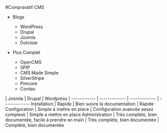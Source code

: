 #Compraratif CMS

* Blogs
  * WordPress
  * Drupal
  * Joomla
  * Dotclear

* Plus Complet
  * OpenCMS
  * SPIP
  * CMS Made Simple
  * SilverStripe
  * Pimcore
  * Contao

 | Joomla | Drupal | Wordpress | 
------------ | ------------- | ------------- | -------------
Installation | Rapide | Bien suivre la documentation | Rapide
Configuration | Simple à mettre en place | Configuration avancée assez complexe | Simple a mettre en place
Administration | Très complète, bien documentée, facile à prendre en main | Très complète, bien documentée | Complète, bien documentée
